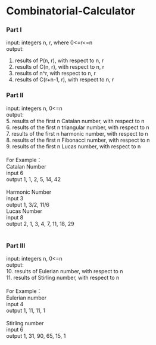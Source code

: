# Combinatorial-Calculator

### Part I
input: integers n, r, where 0<=r<=n<br>
output:<br>
1. results of P(n, r), with respect to n, r 
2. results of C(n, r), with respect to n, r
3. results of n^r, with respect to n, r
4. results of C(r+n-1, r), with respect to n, r
### Part II
input: integers n, 0<=n <br>
output:<br>
5. results of the first n Catalan number, with respect to n<br>
6. results of the first n triangular number, with respect to n<br>
7. results of the first n harmonic number, with respect to n<br>
8. results of the first n Fibonacci number, with respect to n<br>
9. results of the first n Lucas number, with respect to n<br>
<br>
For Example：<br>
Catalan Number<br>
input 6<br>
output 1, 1, 2, 5, 14, 42<br>
<br>
Harmonic Number<br>
input 3<br>
output 1, 3/2, 11/6<br>
Lucas Number<br>
input 8<br>
output 2, 1, 3, 4, 7, 11, 18, 29<br>
<br>
### Part III
input: integers n, 0<=n<br>
output:<br>
10. results of Eulerian number, with respect to n<br>
11. results of Stirling number, with respect to n<br>
<br>
For Example：<br>
Eulerian number<br>
input 4<br>
output 1, 11, 11, 1<br>
<br>
Stirling number<br>
input 6<br>
output 1, 31, 90, 65, 15, 1<br>
